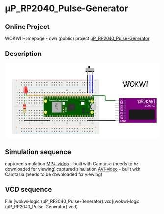 # µP_RP2040_Pulse-Generator

## Online Project
WOKWI Homepage - own (public) project [µP_RP2040_Pulse-Generator](https://wokwi.com/projects/363282075914340353)

## Description

![1](µP_RP2040_Pulse-Generator.png)

## Simulation sequence
captured simulation [MP4-video](µP_RP2040_Pulse-Generator.mp4) - built with Camtasia (needs to be downloaded for viewing)
captured simulation [AVI-video](µP_RP2040_Pulse-Generator.avi) - built with Camtasia (needs to be downloaded for viewing)

## VCD sequence

File [wokwi-logic (µP_RP2040_Pulse-Generator).vcd](wokwi-logic (µP_RP2040_Pulse-Generator).vcd)
